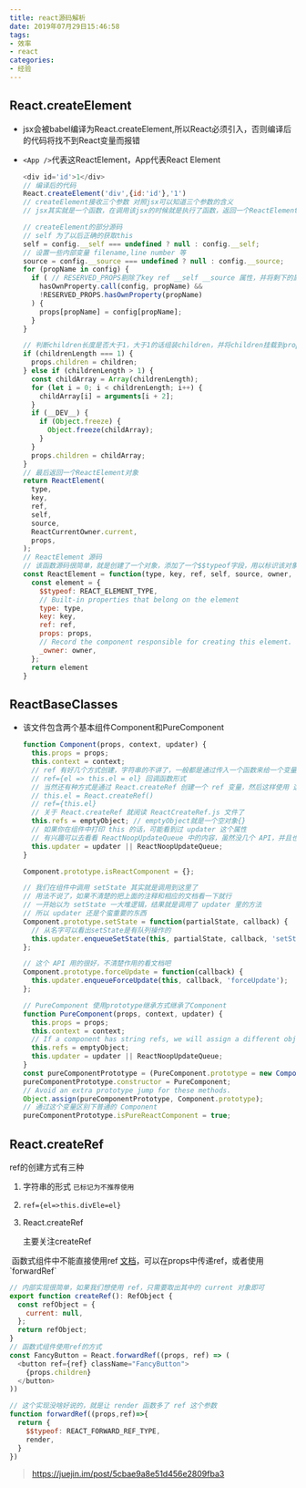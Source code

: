 ```yaml
---
title: react源码解析
date: 2019年07月29日15:46:58
tags:
- 效率
- react
categories:
- 经验
---
```


## React.createElement

- jsx会被babel编译为React.createElement,所以React必须引入，否则编译后的代码将找不到React变量而报错

- `<App />`代表这ReactElement，App代表React Element

  ```javascript
  <div id='id'>1</div>
  // 编译后的代码
  React.createElement('div',{id:'id'},'1')
  // createElement接收三个参数 对照jsx可以知道三个参数的含义
  // jsx其实就是一个函数，在调用该jsx的时候就是执行了函数，返回一个ReactElement
  ```

  ```javascript
  // createElement的部分源码
  // self 为了以后正确的获取this
  self = config.__self === undefined ? null : config.__self;
  // 设置一些内部变量 filename,line number 等
  source = config.__source === undefined ? null : config.__source;
  for (propName in config) {
    if ( // RESERVED_PROPS剔除了key ref __self __source 属性，并将剩下的属性丢到props中
      hasOwnProperty.call(config, propName) &&
      !RESERVED_PROPS.hasOwnProperty(propName)
    ) {
      props[propName] = config[propName];
    }
  }
  
  // 判断children长度是否大于1，大于1的话组装children，并将children挂载到props上
  if (childrenLength === 1) {
    props.children = children;
  } else if (childrenLength > 1) {
    const childArray = Array(childrenLength);
    for (let i = 0; i < childrenLength; i++) {
      childArray[i] = arguments[i + 2];
    }
    if (__DEV__) {
      if (Object.freeze) {
        Object.freeze(childArray);
      }
    }
    props.children = childArray;
  }
  // 最后返回一个ReactElement对象
  return ReactElement(
    type,
    key,
    ref,
    self,
    source,
    ReactCurrentOwner.current,
    props,
  );
  // ReactElement 源码
  // 该函数源码很简单，就是创建了一个对象，添加了一个$$typeof字段，用以标识该对象的类型
  const ReactElement = function(type, key, ref, self, source, owner, props) {
    const element = {
      $$typeof: REACT_ELEMENT_TYPE,
      // Built-in properties that belong on the element
      type: type,
      key: key,
      ref: ref,
      props: props,
      // Record the component responsible for creating this element.
      _owner: owner,
    };
    return element
  }
  ```

## ReactBaseClasses

- 该文件包含两个基本组件Component和PureComponent

  ```javascript
  function Component(props, context, updater) {
    this.props = props;
    this.context = context;
    // ref 有好几个方式创建，字符串的不讲了，一般都是通过传入一个函数来给一个变量赋值 ref 的
    // ref={el => this.el = el} 回调函数形式
    // 当然还有种方式是通过 React.createRef 创建一个 ref 变量，然后这样使用 这种方式最推荐
    // this.el = React.createRef()
    // ref={this.el}
    // 关于 React.createRef 就阅读 ReactCreateRef.js 文件了
    this.refs = emptyObject; // emptyObject就是一个空对象{}
    // 如果你在组件中打印 this 的话，可能看到过 updater 这个属性
    // 有兴趣可以去看看 ReactNoopUpdateQueue 中的内容，虽然没几个 API，并且也基本没啥用，都是用来报警告的
    this.updater = updater || ReactNoopUpdateQueue;
  }
  
  Component.prototype.isReactComponent = {};
  
  // 我们在组件中调用 setState 其实就是调用到这里了
  // 用法不说了，如果不清楚的把上面的注释和相应的文档看一下就行
  // 一开始以为 setState 一大堆逻辑，结果就是调用了 updater 里的方法
  // 所以 updater 还是个蛮重要的东西
  Component.prototype.setState = function(partialState, callback) {
    // 从名字可以看出setState是有队列操作的
    this.updater.enqueueSetState(this, partialState, callback, 'setState');
  };
  
  // 这个 API 用的很好，不清楚作用的看文档吧
  Component.prototype.forceUpdate = function(callback) {
    this.updater.enqueueForceUpdate(this, callback, 'forceUpdate');
  };
  ```

  ```javascript
  // PureComponent 使用prototype继承方式继承了Component
  function PureComponent(props, context, updater) {
    this.props = props;
    this.context = context;
    // If a component has string refs, we will assign a different object later.
    this.refs = emptyObject;
    this.updater = updater || ReactNoopUpdateQueue;
  }
  const pureComponentPrototype = (PureComponent.prototype = new ComponentDummy());
  pureComponentPrototype.constructor = PureComponent;
  // Avoid an extra prototype jump for these methods.
  Object.assign(pureComponentPrototype, Component.prototype);
  // 通过这个变量区别下普通的 Component
  pureComponentPrototype.isPureReactComponent = true; 
  ```


## React.createRef

ref的创建方式有三种

1. 字符串的形式 `已标记为不推荐使用`

2. `ref={el=>this.divEle=el}`

3. React.createRef

   主要关注createRef

​	函数式组件中不能直接使用ref [文档]([https://react.docschina.org/docs/refs-and-the-dom.html#refs-%E4%B8%8E%E5%87%BD%E6%95%B0%E5%BC%8F%E7%BB%84%E4%BB%B6](https://react.docschina.org/docs/refs-and-the-dom.html#refs-与函数式组件))，可以在props中传递ref，或者使用`forwardRef`

```javascript
// 内部实现很简单，如果我们想使用 ref，只需要取出其中的 current 对象即可
export function createRef(): RefObject {
  const refObject = {
    current: null,
  };
  return refObject;
}
// 函数式组件使用ref的方式
const FancyButton = React.forwardRef((props, ref) => (
  <button ref={ref} className="FancyButton">
    {props.children}
  </button>
))

// 这个实现没啥好说的，就是让 render 函数多了 ref 这个参数
function forwardRef((props,ref)=>{
  return {
    $$typeof: REACT_FORWARD_REF_TYPE,
    render,
  }
})
```



> https://juejin.im/post/5cbae9a8e51d456e2809fba3